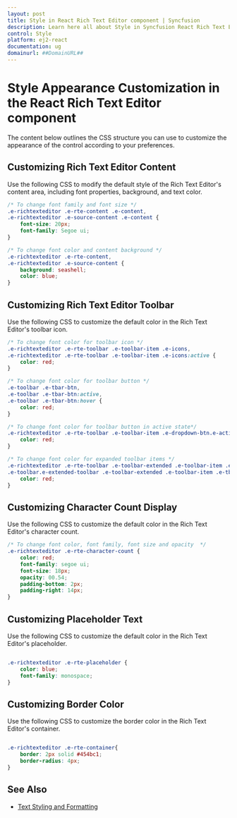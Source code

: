 ```yaml
---
layout: post
title: Style in React Rich Text Editor component | Syncfusion
description: Learn here all about Style in Syncfusion React Rich Text Editor component of Syncfusion Essential JS 2 and more.
control: Style 
platform: ej2-react
documentation: ug
domainurl: ##DomainURL##
---
```


# Style Appearance Customization in the React Rich Text Editor component

The content below outlines the CSS structure you can use to customize the appearance of the control according to your preferences.

## Customizing Rich Text Editor Content

Use the following CSS to modify the default style of the Rich Text Editor's content area, including font properties, background, and text color.

```CSS
/* To change font family and font size */
.e-richtexteditor .e-rte-content .e-content,
.e-richtexteditor .e-source-content .e-content {
    font-size: 20px;
    font-family: Segoe ui;
}

/* To change font color and content background */
.e-richtexteditor .e-rte-content,
.e-richtexteditor .e-source-content {
    background: seashell;
    color: blue;
}
```

## Customizing Rich Text Editor Toolbar

Use the following CSS to customize the default color in the Rich Text Editor's toolbar icon.

```CSS
/* To change font color for toolbar icon */
.e-richtexteditor .e-rte-toolbar .e-toolbar-item .e-icons,
.e-richtexteditor .e-rte-toolbar .e-toolbar-item .e-icons:active {
    color: red;
}

/* To change font color for toolbar button */
.e-toolbar .e-tbar-btn,
.e-toolbar .e-tbar-btn:active,
.e-toolbar .e-tbar-btn:hover {
    color: red;
}

/* To change font color for toolbar button in active state*/
.e-richtexteditor .e-rte-toolbar .e-toolbar-item .e-dropdown-btn.e-active .e-icons, .e-richtexteditor .e-rte-toolbar .e-toolbar-item .e-dropdown-btn.e-active .e-rte-dropdown-btn-text {
    color: red;
}

/* To change font color for expanded toolbar items */
.e-richtexteditor .e-rte-toolbar .e-toolbar-extended .e-toolbar-item .e-tbar-btn .e-icons,
.e-toolbar.e-extended-toolbar .e-toolbar-extended .e-toolbar-item .e-tbar-btn {
    color: red;
}
```

## Customizing Character Count Display

Use the following CSS to customize the default color in the Rich Text Editor's character count.

```CSS
/* To change font color, font family, font size and opacity  */
.e-richtexteditor .e-rte-character-count {
    color: red;
    font-family: segoe ui;
    font-size: 18px;
    opacity: 00.54;
    padding-bottom: 2px;
    padding-right: 14px;
}
```

## Customizing Placeholder Text

Use the following CSS to customize the default color in the Rich Text Editor's placeholder.

```CSS

.e-richtexteditor .e-rte-placeholder {
    color: blue;
    font-family: monospace;
}

```

## Customizing Border Color

Use the following CSS to customize the border color in the Rich Text Editor's container.

```CSS

.e-richtexteditor .e-rte-container{
    border: 2px solid #454bc1;
    border-radius: 4px;
}

```

## See Also

* [Text Styling and Formatting](./font-styling)